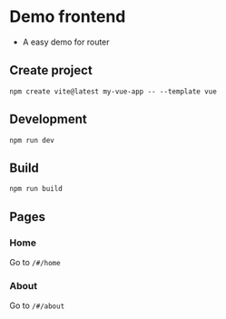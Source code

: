 # Demo frontend

- A easy demo for router

## Create project

`npm create vite@latest my-vue-app -- --template vue`

## Development

`npm run dev`

## Build

`npm run build`


## Pages

### Home

Go to `/#/home`

### About

Go to `/#/about`
